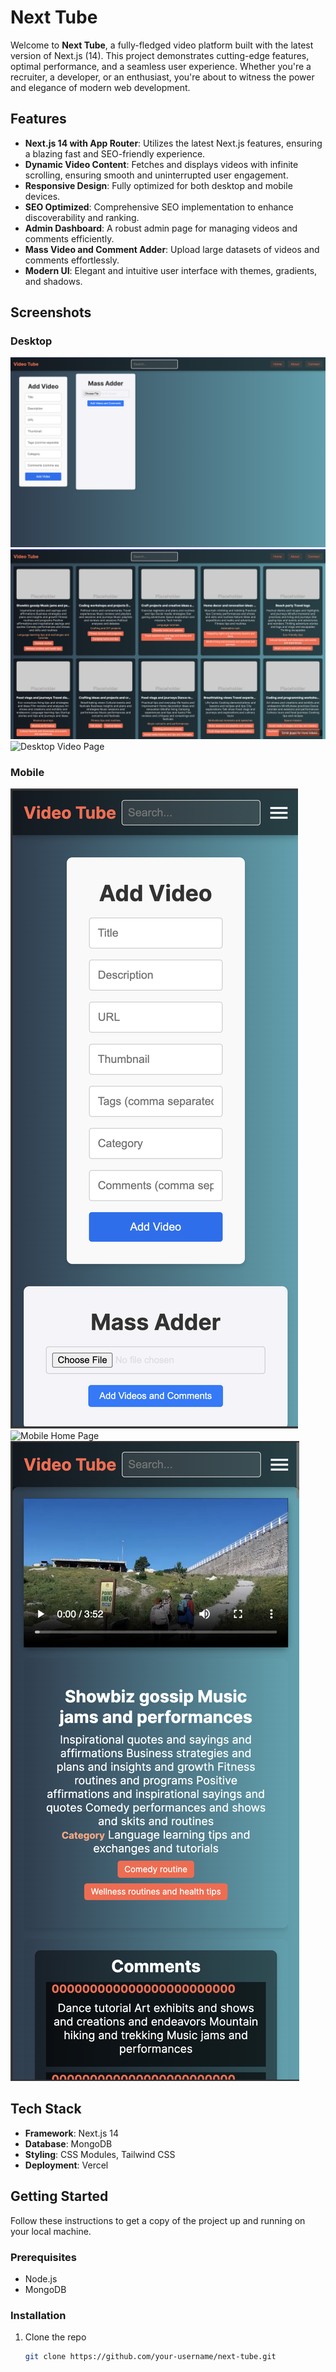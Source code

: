 # Next Tube

Welcome to **Next Tube**, a fully-fledged video platform built with the latest version of Next.js (14). This project demonstrates cutting-edge features, optimal performance, and a seamless user experience. Whether you're a recruiter, a developer, or an enthusiast, you're about to witness the power and elegance of modern web development.

## Features

- **Next.js 14 with App Router**: Utilizes the latest Next.js features, ensuring a blazing fast and SEO-friendly experience.
- **Dynamic Video Content**: Fetches and displays videos with infinite scrolling, ensuring smooth and uninterrupted user engagement.
- **Responsive Design**: Fully optimized for both desktop and mobile devices.
- **SEO Optimized**: Comprehensive SEO implementation to enhance discoverability and ranking.
- **Admin Dashboard**: A robust admin page for managing videos and comments efficiently.
- **Mass Video and Comment Adder**: Upload large datasets of videos and comments effortlessly.
- **Modern UI**: Elegant and intuitive user interface with themes, gradients, and shadows.

## Screenshots

### Desktop
![Desktop Admin Page](desktopAdminPage.png)
![Desktop Home Page](desktopHomePage.png)
![Desktop Video Page](desktopVideoPage.png)

### Mobile
![Mobile Admin Page](mobileAdminPage.png)
![Mobile Home Page](mobileHomePage.png)
![Mobile Video Page](mobileVideoPage.png)

## Tech Stack

- **Framework**: Next.js 14
- **Database**: MongoDB
- **Styling**: CSS Modules, Tailwind CSS
- **Deployment**: Vercel

## Getting Started

Follow these instructions to get a copy of the project up and running on your local machine.

### Prerequisites

- Node.js
- MongoDB

### Installation

1. Clone the repo
   ```sh
   git clone https://github.com/your-username/next-tube.git
